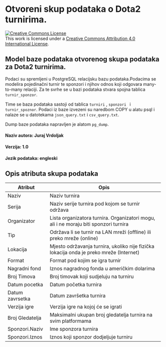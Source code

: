 # Otvoreni skup podataka o Dota2 turnirima. 


<a rel="license" href="http://creativecommons.org/licenses/by/4.0/"><img alt="Creative Commons License" style="border-width:0" src="https://i.creativecommons.org/l/by/4.0/88x31.png" /></a><br />This work is licensed under a <a rel="license" href="http://creativecommons.org/licenses/by/4.0/">Creative Commons Attribution 4.0 International License</a>.
  
  

## Model baze podataka otvorenog skupa podataka za Dota2 turnirima.
Podaci su spremljeni u PostgreSQL relacijsku bazu podataka.Podacima se modelira pojedinačni turnir te sponzori i njihov odnos koji odgovara many-to-many relaciji. Za te svrhe se u bazi podataka stvara spojna tablica `turnir_sponzor`.  
  
  
Time se baza podataka sastoji od tablica `turniri` , `sponzori ` i `turnir_spoznor`. Podaci iz baze izvezeni su naredbom COPY u alatu psql i nalaze se u datotekama `json_query.txt` i `csv_query.txt`.  
  
  
Dump baze podataka napravljen je alatom `pg_dump`.
  

#### Naziv autora: Juraj Vrdoljak
#### Verzija: 1.0
#### Jezik podataka: engleski
## Opis atributa skupa podataka
| Atribut | Opis |
| ----------- | ----------- |
| Naziv | Naziv turnira |
| Serija | Naziv serije turnira pod kojom se turnir održava |
| Organizator | Lista organizatora turnira. Organizatori mogu, ali i ne moraju biti sponzori turnira|
| Tip | Održava li se turnir na LAN mreži (offline) ili preko mreže (online) |
| Lokacija | Mjesto održavanja turnira, ukoliko nije fizička lokacija onda je preko mreže (Internet) |
| Format | Format pod kojim se igra turnir |
| Nagradni fond | Iznos nagradnog fonda u američkim dolarima |
| Broj Timova | Broj timovak koji sudjeluju na turniru |
| Datum pocetka | Datum početka turnira |
| Datum zavrsetka | Datum završetka turnira |
| Verzija igre | Verzija igre na kojoj će se igrati |
| Broj Gledatelja | Maksimalni ukupan broj gledatelja turnira na svim platformama|
| Sponzori.Naziv | Ime sponzora turnira|
| Sponzori.Iznos | Iznos koji sponzor dodjeljuje turniru|

